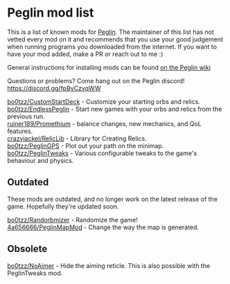 # Peglin mod list

This is a list of known mods for [Peglin](https://pegl.in/). The maintainer of this list has not vetted every mod on it and recommends that you use your good judgement
when running programs you downloaded from the internet. If you want to have your mod added, make a PR or reach out to me :)

General instructions for installing mods can be found [on the Peglin wiki](https://peglin.fandom.com/wiki/Modding)

Questions or problems? Come hang out on the Peglin discord! https://discord.gg/fpByCzvqWW

[bo0tzz/CustomStartDeck](https://github.com/bo0tzz/CustomStartDeck) - Customize your starting orbs and relics.  
[bo0tzz/EndlessPeglin](https://github.com/bo0tzz/EndlessPeglin) - Start new games with your orbs and relics from the previous run.  
[ruiner189/Promethium](https://github.com/ruiner189/Promethium) - balance changes, new mechanics, and QoL features.  
[crazyjackel/RelicLib](https://github.com/crazyjackel/Peglin-Relic-Lib) - Library for Creating Relics.   
[bo0tzz/PeglinGPS](https://github.com/bo0tzz/PeglinGPS) - Plot out your path on the minimap.  
[bo0tzz/PeglinTweaks](https://github.com/bo0tzz/PeglinTweaks) - Various configurable tweaks to the game's behaviour and physics.  

## Outdated
These mods are outdated, and no longer work on the latest release of the game. Hopefully they're updated soon.  
  
[bo0tzz/Randorbmizer](https://github.com/bo0tzz/Randorbmizer) - Randomize the game!  
[4a656666/PeglinMapMod](https://github.com/4a656666/PeglinMapMod) - Change the way the map is generated.  

## Obsolete

[bo0tzz/NoAimer](https://github.com/bo0tzz/NoAimer) - Hide the aiming reticle. This is also possible with the PeglinTweaks mod.
